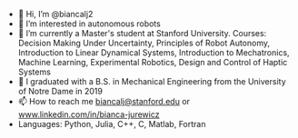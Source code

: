 - 👋 Hi, I’m @biancalj2
- 👀 I’m interested in autonomous robots
- 🌱 I’m currently a Master's student at Stanford University. Courses: Decision Making Under Uncertainty, Principles of Robot Autonomy, Introduction to Linear Dynamical Systems, Introduction to Mechatronics, Machine Learning, Experimental Robotics, Design and Control of Haptic Systems
- 🌱 I graduated with a B.S. in Mechanical Engineering from the University of Notre Dame in 2019
- 📫 How to reach me biancalj@stanford.edu or www.linkedin.com/in/bianca-jurewicz
- Languages: Python, Julia, C++, C, Matlab, Fortran

<!---
biancalj2/biancalj2 is a ✨ special ✨ repository because its `README.md` (this file) appears on your GitHub profile.
You can click the Preview link to take a look at your changes.
--->
